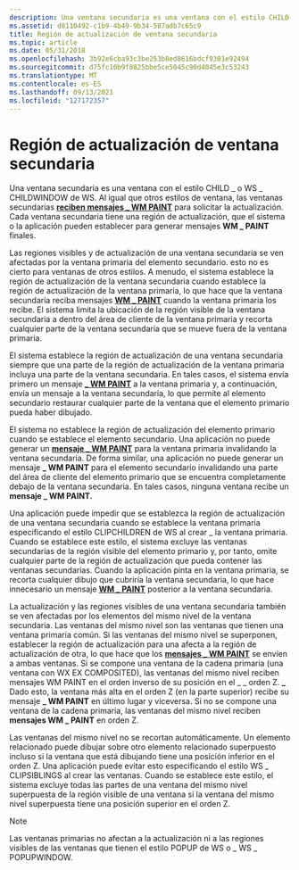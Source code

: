 ```yaml
---
description: Una ventana secundaria es una ventana con el estilo CHILD \_ o WS \_ CHILDWINDOW de WS.
ms.assetid: d8110492-c1b9-4b49-9b34-587adb7c65c9
title: Región de actualización de ventana secundaria
ms.topic: article
ms.date: 05/31/2018
ms.openlocfilehash: 3b92e6cba93c3be253b8ed8616bdcf9301e92494
ms.sourcegitcommit: d75fc10b9f0825bbe5ce5045c90d4045e3c53243
ms.translationtype: MT
ms.contentlocale: es-ES
ms.lasthandoff: 09/13/2021
ms.locfileid: "127172357"
---
```

# <a name="child-window-update-region"></a>Región de actualización de ventana secundaria

Una ventana secundaria es una ventana con el estilo CHILD \_ o WS \_ CHILDWINDOW de WS. Al igual que otros estilos de ventana, las ventanas secundarias [**reciben mensajes \_ WM PAINT**](wm-paint.md) para solicitar la actualización. Cada ventana secundaria tiene una región de actualización, que el sistema o la aplicación pueden establecer para generar mensajes **WM \_ PAINT** finales.

Las regiones visibles y de actualización de una ventana secundaria se ven afectadas por la ventana primaria del elemento secundario. esto no es cierto para ventanas de otros estilos. A menudo, el sistema establece la región de actualización de la ventana secundaria cuando establece la región de actualización de la ventana primaria, lo que hace que la ventana secundaria reciba mensajes [**WM \_ PAINT**](wm-paint.md) cuando la ventana primaria los recibe. El sistema limita la ubicación de la región visible de la ventana secundaria a dentro del área de cliente de la ventana primaria y recorta cualquier parte de la ventana secundaria que se mueve fuera de la ventana primaria.

El sistema establece la región de actualización de una ventana secundaria siempre que una parte de la región de actualización de la ventana primaria incluya una parte de la ventana secundaria. En tales casos, el sistema envía primero un mensaje [**\_ WM PAINT**](wm-paint.md) a la ventana primaria y, a continuación, envía un mensaje a la ventana secundaria, lo que permite al elemento secundario restaurar cualquier parte de la ventana que el elemento primario pueda haber dibujado.

El sistema no establece la región de actualización del elemento primario cuando se establece el elemento secundario. Una aplicación no puede generar un [**mensaje \_ WM PAINT**](wm-paint.md) para la ventana primaria invalidando la ventana secundaria. De forma similar, una aplicación no puede generar un mensaje **\_ WM PAINT** para el elemento secundario invalidando una parte del área de cliente del elemento primario que se encuentra completamente debajo de la ventana secundaria. En tales casos, ninguna ventana recibe un **mensaje \_ WM PAINT.**

Una aplicación puede impedir que se establezca la región de actualización de una ventana secundaria cuando se establece la ventana primaria especificando el estilo CLIPCHILDREN de WS al crear \_ la ventana primaria. Cuando se establece este estilo, el sistema excluye las ventanas secundarias de la región visible del elemento primario y, por tanto, omite cualquier parte de la región de actualización que pueda contener las ventanas secundarias. Cuando la aplicación pinta en la ventana primaria, se recorta cualquier dibujo que cubriría la ventana secundaria, lo que hace innecesario un mensaje [**WM \_ PAINT**](wm-paint.md) posterior a la ventana secundaria.

La actualización y las regiones visibles de una ventana secundaria también se ven afectadas por los elementos del mismo nivel de la ventana secundaria. Las ventanas del mismo nivel son las ventanas que tienen una ventana primaria común. Si las ventanas del mismo nivel se superponen, establecer la región de actualización para una afecta a la región de actualización de otra, lo que hace que los [**mensajes \_ WM PAINT**](wm-paint.md) se envíen a ambas ventanas. Si se compone una ventana de la cadena primaria (una ventana con WX EX COMPOSITED), las ventanas del mismo nivel reciben mensajes WM PAINT en el orden inverso de su posición en el \_ \_ orden Z. **\_** Dado esto, la ventana más alta en el orden Z (en la parte superior) recibe su mensaje **\_ WM PAINT** en último lugar y viceversa. Si no se compone una ventana de la cadena primaria, las ventanas del mismo nivel reciben **mensajes WM \_ PAINT** en orden Z.

Las ventanas del mismo nivel no se recortan automáticamente. Un elemento relacionado puede dibujar sobre otro elemento relacionado superpuesto incluso si la ventana que está dibujando tiene una posición inferior en el orden Z. Una aplicación puede evitar esto especificando el estilo WS \_ CLIPSIBLINGS al crear las ventanas. Cuando se establece este estilo, el sistema excluye todas las partes de una ventana del mismo nivel superpuesta de la región visible de una ventana si la ventana del mismo nivel superpuesta tiene una posición superior en el orden Z.

> [!Note]  
> Las ventanas primarias no afectan a la actualización ni a las regiones visibles de las ventanas que tienen el estilo POPUP de WS o \_ WS \_ POPUPWINDOW.

 

 

 



